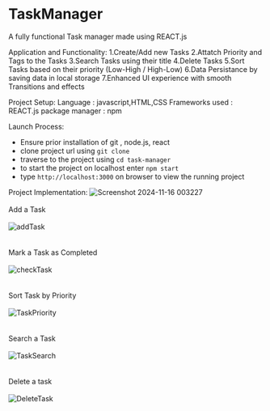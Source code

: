 # TaskManager
A fully functional Task manager made using REACT.js 

Application and Functionality:
  1.Create/Add new Tasks
  2.Attatch Priority and Tags to the Tasks
  3.Search Tasks using their title
  4.Delete Tasks
  5.Sort Tasks based on their priority (Low-High / High-Low)
  6.Data Persistance by saving data in local storage
  7.Enhanced UI experience with smooth Transitions and effects

Project Setup:
  Language : javascript,HTML,CSS
  Frameworks used : REACT.js
  package manager : npm

Launch Process:
  - Ensure prior installation of git , node.js, react
  - clone project url using `git clone`
  - traverse to the project using `cd task-manager`
  - to start the project on localhost enter `npm start`
  - type `http://localhost:3000` on browser to view the running project

Project Implementation:
![Screenshot 2024-11-16 003227](https://github.com/user-attachments/assets/bee0ca94-f95c-4461-9bd6-e4988191d964)
<br><br>
Add a Task <br><br>
<img src="https://github.com/user-attachments/assets/e457ed3c-b261-48bc-b352-7386a345b5c4" alt="addTask" /><br><br><br>
Mark a Task as Completed <br><br>
<img src="https://github.com/user-attachments/assets/a71faf16-e69a-49ce-b485-b2e7fa27a2c8" alt="checkTask" /><br><br><br>
Sort Task by Priority <br><br>
<img src="https://github.com/user-attachments/assets/dbf4d629-3888-4a94-a23e-5ecb358a74bb" alt="TaskPriority" /><br><br><br>
Search a Task <br><br>
<img src="https://github.com/user-attachments/assets/9ec4e78e-7d16-4851-8eef-f79c2a980014" alt="TaskSearch" /> <br><br><br>
Delete a task <br><br>
![DeleteTask](https://github.com/user-attachments/assets/c9c5df8c-00c1-45c9-9ab8-7b386c647b2a)


